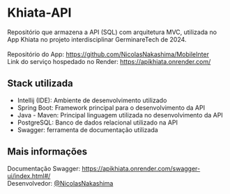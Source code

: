 ﻿# Khiata-API
Repositório que armazena a API (SQL) com arquitetura MVC, utilizada no App Khiata no projeto interdisciplinar GerminareTech de 2024.
<br/>
<br/>
Repositório do App: https://github.com/NicolasNakashima/MobileInter
<br/>
Link do serviço hospedado no Render: https://apikhiata.onrender.com/

## Stack utilizada 
- Intellij (IDE): Ambiente de desenvolvimento utilizado
- Spring Boot: Framework principal para o desenvolvimento da API
- Java - Maven: Principal linguagem utilizada no desenvolvimento da API
- PostgreSQL: Banco de dados relacional utilizado na API
- Swagger: ferramenta de documentação utilizada

## Mais informações
Documentação Swagger: https://apikhiata.onrender.com/swagger-ui/index.html#/
<br/>
Desenvolvedor: [@NicolasNakashima](https://github.com/NicolasNakashima)
